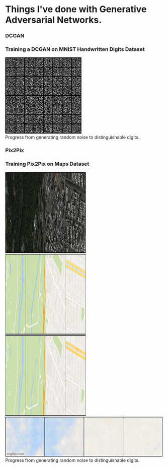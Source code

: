 <h1> Things I've done with Generative Adversarial Networks.</h1>

<h3>DCGAN</h3>
<h3>Training a DCGAN on MNIST Handwritten Digits Dataset</h3>

<img src="DCGAN/MNIST/dcgan_mnist.gif" alt="here"><br>Progress from generating random noise to distinguishable digits.</img>

<h3>Pix2Pix</h3>
<h3>Training Pix2Pix on Maps Dataset</h3>
<img src="Pix2Pix/results/true_source.png" alt="here" width="256" height="256"></img>
<img src="Pix2Pix/results/true_target.png" alt="here" width="256" height="256"></img>
<img src="Pix2Pix/results/generated_188.png" alt="here" width="256" height="256"></img>
<img src="Pix2Pix/results/progress.gif" alt="here"><br>Progress from generating random noise to distinguishable digits.</img>
